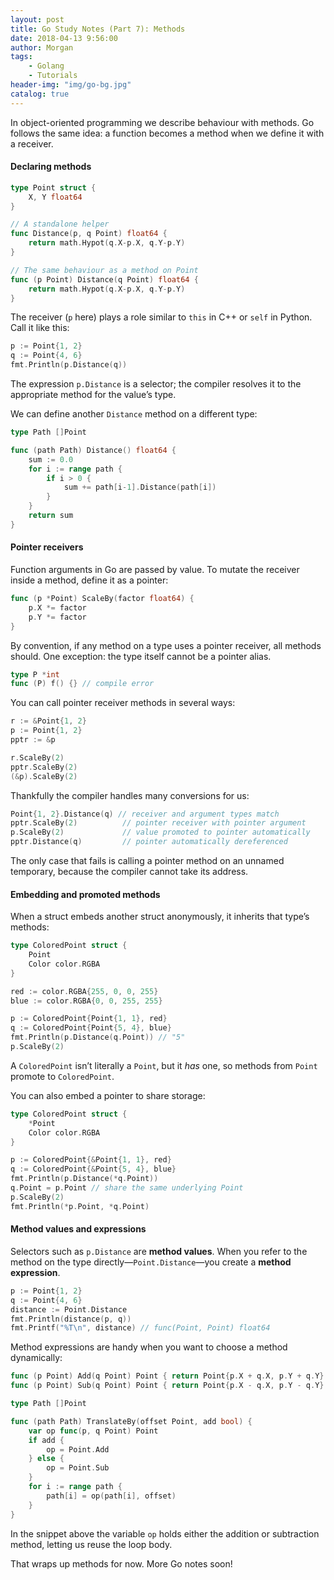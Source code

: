 ```yaml
---
layout: post
title: Go Study Notes (Part 7): Methods
date: 2018-04-13 9:56:00
author: Morgan
tags: 
    - Golang
    - Tutorials
header-img: "img/go-bg.jpg"
catalog: true
---
```


In object-oriented programming we describe behaviour with methods. Go follows the same idea: a function becomes a method when we define it with a receiver.

#### Declaring methods

```go
type Point struct {
    X, Y float64
}

// A standalone helper
func Distance(p, q Point) float64 {
    return math.Hypot(q.X-p.X, q.Y-p.Y)
}

// The same behaviour as a method on Point
func (p Point) Distance(q Point) float64 {
    return math.Hypot(q.X-p.X, q.Y-p.Y)
}
```

The receiver (`p` here) plays a role similar to `this` in C++ or `self` in Python. Call it like this:

```go
p := Point{1, 2}
q := Point{4, 6}
fmt.Println(p.Distance(q))
```

The expression `p.Distance` is a selector; the compiler resolves it to the appropriate method for the value’s type.

We can define another `Distance` method on a different type:

```go
type Path []Point

func (path Path) Distance() float64 {
    sum := 0.0
    for i := range path {
        if i > 0 {
            sum += path[i-1].Distance(path[i])
        }
    }
    return sum
}
```

#### Pointer receivers

Function arguments in Go are passed by value. To mutate the receiver inside a method, define it as a pointer:

```go
func (p *Point) ScaleBy(factor float64) {
    p.X *= factor
    p.Y *= factor
}
```

By convention, if any method on a type uses a pointer receiver, all methods should. One exception: the type itself cannot be a pointer alias.

```go
type P *int
func (P) f() {} // compile error
```

You can call pointer receiver methods in several ways:

```go
r := &Point{1, 2}
p := Point{1, 2}
pptr := &p

r.ScaleBy(2)
pptr.ScaleBy(2)
(&p).ScaleBy(2)
```

Thankfully the compiler handles many conversions for us:

```go
Point{1, 2}.Distance(q) // receiver and argument types match
pptr.ScaleBy(2)          // pointer receiver with pointer argument
p.ScaleBy(2)             // value promoted to pointer automatically
pptr.Distance(q)         // pointer automatically dereferenced
```

The only case that fails is calling a pointer method on an unnamed temporary, because the compiler cannot take its address.

#### Embedding and promoted methods

When a struct embeds another struct anonymously, it inherits that type’s methods:

```go
type ColoredPoint struct {
    Point
    Color color.RGBA
}

red := color.RGBA{255, 0, 0, 255}
blue := color.RGBA{0, 0, 255, 255}

p := ColoredPoint{Point{1, 1}, red}
q := ColoredPoint{Point{5, 4}, blue}
fmt.Println(p.Distance(q.Point)) // "5"
p.ScaleBy(2)
```

A `ColoredPoint` isn’t literally a `Point`, but it *has* one, so methods from `Point` promote to `ColoredPoint`.

You can also embed a pointer to share storage:

```go
type ColoredPoint struct {
    *Point
    Color color.RGBA
}

p := ColoredPoint{&Point{1, 1}, red}
q := ColoredPoint{&Point{5, 4}, blue}
fmt.Println(p.Distance(*q.Point))
q.Point = p.Point // share the same underlying Point
p.ScaleBy(2)
fmt.Println(*p.Point, *q.Point)
```

#### Method values and expressions

Selectors such as `p.Distance` are **method values**. When you refer to the method on the type directly—`Point.Distance`—you create a **method expression**.

```go
p := Point{1, 2}
q := Point{4, 6}
distance := Point.Distance
fmt.Println(distance(p, q))
fmt.Printf("%T\n", distance) // func(Point, Point) float64
```

Method expressions are handy when you want to choose a method dynamically:

```go
func (p Point) Add(q Point) Point { return Point{p.X + q.X, p.Y + q.Y} }
func (p Point) Sub(q Point) Point { return Point{p.X - q.X, p.Y - q.Y} }

type Path []Point

func (path Path) TranslateBy(offset Point, add bool) {
    var op func(p, q Point) Point
    if add {
        op = Point.Add
    } else {
        op = Point.Sub
    }
    for i := range path {
        path[i] = op(path[i], offset)
    }
}
```

In the snippet above the variable `op` holds either the addition or subtraction method, letting us reuse the loop body.

That wraps up methods for now. More Go notes soon!
